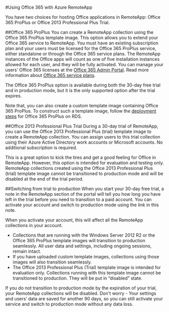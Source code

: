 <properties pageTitle="Using Office3 65 with Azure RemoteApp" description="Learn how Office 365 and Azure RemoteApp work together" services="remoteapp" solutions="" documentationCenter="" authors="lizap" manager="mbaldwin" />

<tags ms.service="remoteapp" ms.workload="tbd" ms.tgt_pltfrm="na" ms.devlang="na" ms.topic="article" ms.date="12/11/2014" ms.author="elizapo" />

#Using Office 365 with Azure RemoteApp

You have two choices for hosting Office applications in RemoteApp: Office 365 ProPlus or Office 2013 Professional Plus Trial.

##Office 365 ProPlus 
You can create a RemoteApp collection using the Office 365 ProPlus template image. This option allows you to extend your Office 365 service to RemoteApp. You must have an existing subscription plan and your users must be licensed for the Office 365 ProPlus service, either standalone or through the Office 365 service plans. The RemoteApp instances of the Office apps will count as one of five installation instances allowed for each user, and they will be fully activated. You can manage your users’ Office 365 licenses at the [Office 365 Admin Portal](https://portal.office365.com/). Read more information about [Office 365 service plans](http://technet.microsoft.com/library/office-365-plan-options.aspx).  

The Office 365 ProPlus option is available during both the 30-day free trial and in production mode, but it is the only supported option after the trial expires.  

Note that, you can also create a custom template image containing Office 365 ProPlus. To construct such a template image, follow the [deployment steps](http://technet.microsoft.com/en-us/library/dn782858(v=office.15).aspx) for Office 365 ProPlus on RDS.

##Office 2013 Professional Plus Trial 
During a 30-day trial of RemoteApp, you can use the Office 2013 Professional Plus (trial) template image to create a RemoteApp collection. You can assign users to this trial collection using their Azure Active Directory work accounts or Microsoft accounts. No additional subscription is required.

This is a great option to kick the tires and get a good feeling for Office in RemoteApp. However, this option is intended for evaluation and testing only. RemoteApp collections created using the Office 2013 Professional Plus (trial) template image cannot be transitioned to production mode and will be disabled at the end of the trial period.

##Switching from trial to production
When you start your 30-day free trial, a note in the RemoteApp section of the portal will tell you how long you have left in the trial before you need to transition to a paid account. You can activate your account and switch to production mode using the link in this note. 

When you activate your account, this will affect all the RemoteApp collections in your account. 

- Collections that are running with the Windows Server 2012 R2 or the Office 365 ProPlus template images will transition to production seamlessly. All user data and settings, including ongoing sessions, remain intact.
- If you have uploaded custom template images, collections using those images will also transition seamlessly.
- The Office 2013 Professional Plus (Trial) template image is intended for evaluation only. Collections running with this template image cannot be transitioned to production. They will be put in “disabled” state.


If you do not transition to production mode by the expiration of your trial, your RemoteApp collections will be disabled. Don't worry - Your settings and users’ data are saved for another 90 days, so you can still activate your service and switch to production mode without any data loss.
